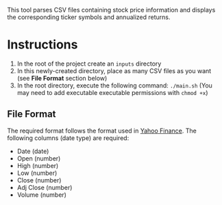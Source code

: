 This tool parses CSV files containing stock price information and displays the
corresponding ticker symbols and annualized returns.

# Instructions

1. In the root of the project create an ```inputs``` directory
2. In this newly-created directory, place as many CSV files as you want (see **File Format** section below)
3. In the root directory, execute the following command: ```./main.sh``` (You may need to add executable executable permissions with ```chmod +x```)

## File Format

The required format follows the format used in [Yahoo Finance](https://finance.yahoo.com/quote/MSFT/history).
The following columns (date type) are required:
- Date (date)
- Open (number)
- High (number)
- Low (number)
- Close (number)
- Adj Close (number)
- Volume (number)
